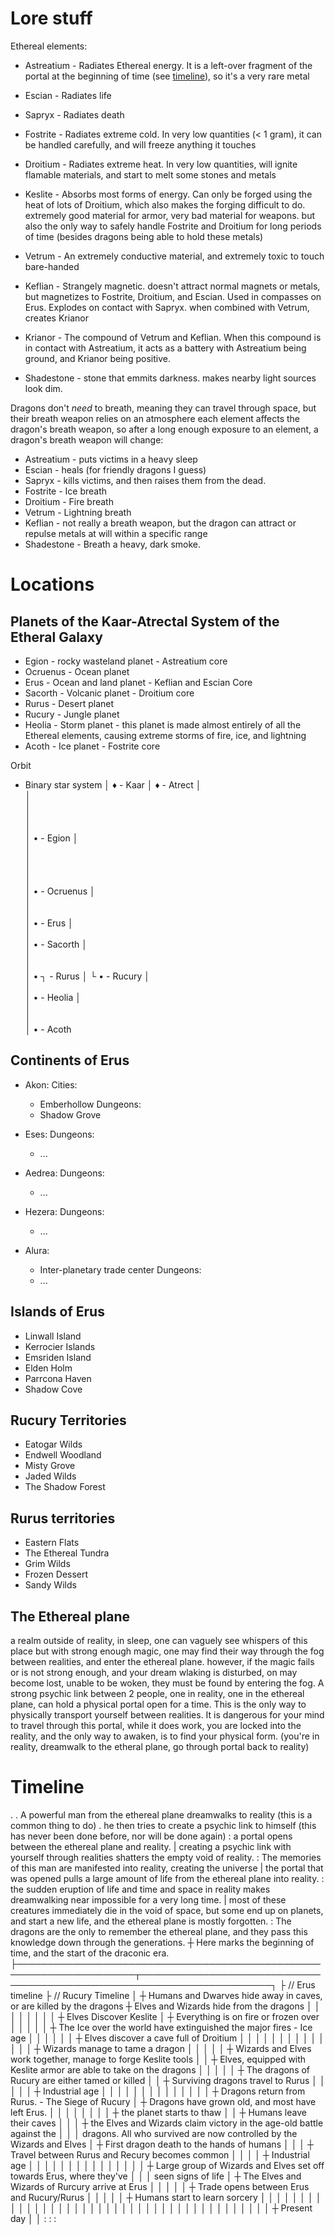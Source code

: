 

# Lore stuff

Ethereal elements:
- Astreatium - Radiates Ethereal energy. It is a left-over fragment of the portal at the beginning of time (see [timeline](#timeline)), so it's a very rare metal
- Escian - Radiates life
- Sapryx - Radiates death
- Fostrite - Radiates extreme cold. In very low quantities (< 1 gram), it can be handled carefully, and will freeze anything it touches
- Droitium - Radiates extreme heat. In very low quantities, will ignite flamable materials, and start to melt some stones and metals

- Keslite - Absorbs most forms of energy. Can only be forged using the heat of lots of Droitium, which also makes the forging difficult to do.
            extremely good material for armor, very bad material for weapons. but also the only way to safely handle Fostrite and Droitium for long periods of time 
            (besides dragons being able to hold these metals)

- Vetrum - An extremely conductive material, and extremely toxic to touch bare-handed
- Keflian - Strangely magnetic. doesn't attract normal magnets or metals, but magnetizes to Fostrite, Droitium, and Escian. Used in compasses on Erus.
            Explodes on contact with Sapryx. when combined with Vetrum, creates Krianor

- Krianor - The compound of Vetrum and Keflian. When this compound is in contact with Astreatium, it acts as a battery with Astreatium being ground,
            and Krianor being positive.

- Shadestone - stone that emmits darkness. makes nearby light sources look dim.


Dragons don't *need* to breath, meaning they can travel through space, but their breath weapon relies on an atmosphere
each element affects the dragon's breath weapon,
so after a long enough exposure to an element, a dragon's breath weapon will change:
- Astreatium - puts victims in a heavy sleep
- Escian - heals (for friendly dragons I guess)
- Sapryx - kills victims, and then raises them from the dead.
- Fostrite - Ice breath
- Droitium - Fire breath
- Vetrum - Lightning breath
- Keflian - not really a breath weapon, but the dragon can attract or repulse metals at will within a specific range
- Shadestone - Breath a heavy, dark smoke.


# Locations

## Planets of the Kaar-Atrectal System of the Etheral Galaxy
- Egion - rocky wasteland planet - Astreatium core
- Ocruenus - Ocean planet
- Erus - Ocean and land planet - Keflian and Escian Core
- Sacorth - Volcanic planet - Droitium core
- Rurus - Desert planet
- Rucury - Jungle planet
- Heolia - Storm planet - this planet is made almost entirely of all the Ethereal elements, causing extreme storms of fire, ice, and lightning
- Acoth - Ice planet - Fostrite core

Orbit
- Binary star system
│             ♦ - Kaar
│               ♦ - Atrect
│              
│              
│              
│              
│              
│              • - Egion
│              
│              
│              
│              
│              
│              • - Ocruenus
│              
│              
│              
│              • - Erus
│              
│              
│              • - Sacorth
│              
│              
│              
│             • ┐ - Rurus
│             └ • - Rucury
│              
│              
│              • - Heolia
│              
│              
│              
│              • - Acoth


## Continents of Erus
- Akon:
  Cities:
  - Emberhollow
  Dungeons:
  - Shadow Grove

- Eses:
  Dungeons:
  - ...

- Aedrea:
  Dungeons:
  - ...

- Hezera:
  Dungeons:
  - ...

- Alura:
  - Inter-planetary trade center
  Dungeons:
  - ...


## Islands of Erus
- Linwall Island
- Kerrocier Islands
- Emsriden Island
- Elden Holm
- Parrcona Haven
- Shadow Cove


## Rucury Territories
- Eatogar Wilds
- Endwell Woodland
- Misty Grove
- Jaded Wilds
- The Shadow Forest


## Rurus territories
- Eastern Flats
- The Ethereal Tundra
- Grim Wilds
- Frozen Dessert
- Sandy Wilds



## The Ethereal plane
a realm outside of reality, in sleep, one can vaguely see whispers of this place
but with strong enough magic, one may find their way through the fog between realities, and enter the ethereal plane.
however, if the magic fails or is not strong enough, and your dream wlaking is disturbed, on may become lost, unable to be woken, they must be found by entering the fog.
A strong psychic link between 2 people, one in reality, one in the ethereal plane, can hold a physical portal open for a time. This is the only way to physically transport yourself between realities.
It is dangerous for your mind to travel through this portal, while it does work, you are locked into the reality, and the only way to awaken, is to find your physical form. (you're in reality, dreamwalk to the etheral plane, go through portal back to reality)


# Timeline
.
. A powerful man from the ethereal plane dreamwalks to reality (this is a common thing to do)
. he then tries to create a psychic link to himself (this has never been done before, nor will be done again)
: a portal opens between the ethereal plane and reality.
| creating a psychic link with yourself through realities shatters the empty void of reality.
: The memories of this man are manifested into reality, creating the universe
| the portal that was opened pulls a large amount of life from the ethereal plane into reality.
: the sudden eruption of life and time and space in reality makes dreamwalking near impossible for a very long time.
| most of these creatures immediately die in the void of space, but some end up on planets, and start a new life, and the ethereal plane is mostly forgotten.
: The dragons are the only to remember the ethereal plane, and they pass this knowledge down through the generations.
┼ Here marks the beginning of time, and the start of the draconic era.
├─────────────────────────────────────────────────────────────────────┬───────────────────────────────────────────────────────────────────────┐
├ // Erus timeline                                                    ├ // Rucury Timeline                                                    │
┼ Humans and Dwarves hide away in caves, or are killed by the dragons ┼ Elves and Wizards hide from the dragons                               │
│                                                                     │                                                                       │
│                                                                     │                                                                       │
│                                                                     ┼ Elves Discover Keslite                                                │
┼ Everything is on fire or frozen over                                │                                                                       │
│                                                                     │                                                                       │
┼ The Ice over the world have extinguished the major fires - Ice age  │                                                                       │
│                                                                     │                                                                       │
│                                                                     ┼ Elves discover a cave full of Droitium                                │
│                                                                     │                                                                       │
│                                                                     │                                                                       │
│                                                                     │                                                                       │
│                                                                     │                                                                       │
│                                                                     ┼ Wizards manage to tame a dragon                                       │
│                                                                     │                                                                       │
│                                                                     ┼ Wizards and Elves work together, manage to forge Keslite tools        │
│                                                                     ┼ Elves, equipped with Keslite armor are able to take on the dragons    │
│                                                                     │                                                                       │
│                                                                     ┼ The dragons of Rucury are either tamed or killed                      │
│                                                                     ┼ Surviving dragons travel to Rurus                                     │
│                                                                     │                                                                       │
│                                                                     ┼ Industrial age                                                        │
│                                                                     │                                                                       │
│                                                                     │                                                                       │
│                                                                     │                                                                       │
│                                                                     │                                                                       │
│                                                                     ┼ Dragons return from Rurus. - The Siege of Rucury                      │
┼ Dragons have grown old, and most have left Erus.                    │                                                                       │
│                                                                     │                                                                       │
│                                                                     │                                                                       │
┼ the planet starts to thaw                                           │                                                                       │
┼ Humans leave their caves                                            │                                                                       │
│                                                                     ┼ the Elves and Wizards claim victory in the age-old battle against the │
│                                                                     │ dragons. All who survived are now controlled by the Wizards and Elves │
┼ First dragon death to the hands of humans                           │                                                                       │
│                                                                     ┼ Travel between Rurus and Recury becomes common                        │
│                                                                     │                                                                       │
┼ Industrial age                                                      │                                                                       │
│                                                                     │                                                                       │
│                                                                     │                                                                       │
│                                                                     │                                                                       │
│                                                                     │                                                                       │
│                                                                     ┼ Large group of Wizards and Elves set off towards Erus, where they've  │
│                                                                     │ seen signs of life                                                    │
┼ The Elves and Wizards of Rurcury arrive at Erus                     │                                                                       │
│                                                                     │                                                                       │
┼ Trade opens between Erus and Rucury/Rurus                           │                                                                       │
│                                                                     │                                                                       │
┼ Humans start to learn sorcery                                       │                                                                       │
│                                                                     │                                                                       │
│                                                                     │                                                                       │
│                                                                     │                                                                       │
│                                                                     │                                                                       │
│                                                                     │                                                                       │
│                                                                     │                                                                       │
│                                                                     │                                                                       │
│                                                                     │                                                                       │
│                                                                     │                                                                       │
│                                                                     │                                                                       │
│                                                                     │                                                                       │
│                                                                     │                                                                       │
│                                                                     │                                                                       │
┼ Present day                                                         │                                                                       │
:                                                                     :                                                                       :







